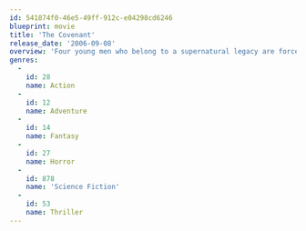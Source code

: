 ```yaml
---
id: 541874f0-46e5-49ff-912c-e04298cd6246
blueprint: movie
title: 'The Covenant'
release_date: '2006-09-08'
overview: 'Four young men who belong to a supernatural legacy are forced to battle a fifth power long thought to have died out. Another great force they must contend with is the jealousy and suspicion that threatens to tear them apart.'
genres:
  -
    id: 28
    name: Action
  -
    id: 12
    name: Adventure
  -
    id: 14
    name: Fantasy
  -
    id: 27
    name: Horror
  -
    id: 878
    name: 'Science Fiction'
  -
    id: 53
    name: Thriller
---
```

